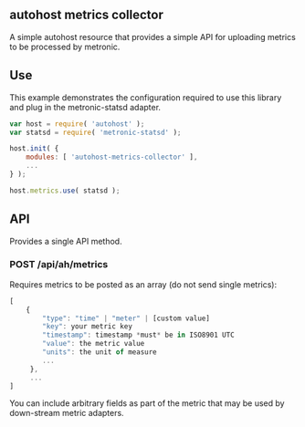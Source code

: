 ## autohost metrics collector
A simple autohost resource that provides a simple API for uploading metrics to be processed by metronic.

## Use
This example demonstrates the configuration required to use this library and plug in the metronic-statsd adapter.
```javascript
var host = require( 'autohost' );
var statsd = require( 'metronic-statsd' );

host.init( {
	modules: [ 'autohost-metrics-collector' ],
	...
} );

host.metrics.use( statsd );
```

## API
Provides a single API method.

### POST /api/ah/metrics
Requires metrics to be posted as an array (do not send single metrics):

```javascript
[
	{
		"type": "time" | "meter" | [custom value]
		"key": your metric key
		"timestamp": timestamp *must* be in ISO8901 UTC
		"value": the metric value
		"units": the unit of measure
		...
	 },
	 ...
]
```

You can include arbitrary fields as part of the metric that may be used by down-stream metric adapters.

